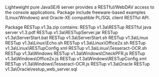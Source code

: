Lightweight pure JavaSE/6 server provides a RESTful/WebDAV access to the console applications.
Package include freeware-based examples (Linux/Windows) and Oracle-XE compatible PL/SQL client RESTful API.

Package RESTup.v1.3a.zip contains:
RESTup v1.3a\RESTup RESTful java server v1.3.pdf
RESTup v1.3a\RESTupServer.jar
RESTup v1.3a\ServerStart.bat
RESTup v1.3a\ServerStart.sh
RESTup v1.3a\Linux
RESTup v1.3a\Linux\Echo.sh
RESTup v1.3a\Linux\Office2x.sh
RESTup v1.3a\Linux\RESTupConfig.xml
RESTup v1.3a\Linux\Tesseract-OCR.sh
RESTup v1.3a\Windows
RESTup v1.3a\Windows\CheckPFR.js
RESTup v1.3a\Windows\Office2x.js
RESTup v1.3a\Windows\RESTupConfig.xml
RESTup v1.3a\Windows\Tesseract-OCR.js
RESTup v1.3a\Oracle
RESTup v1.3a\Oracle\restup_web_server.sql
